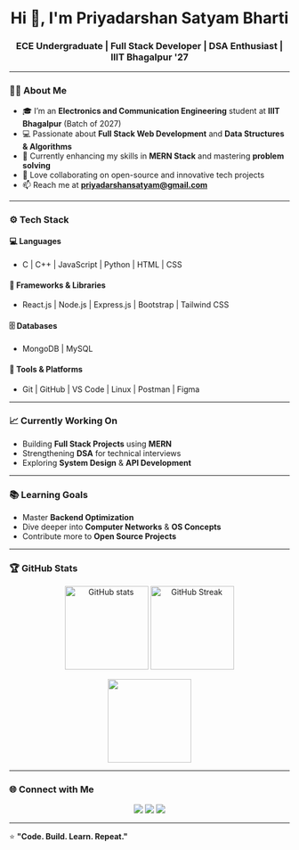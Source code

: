 <h1 align="center">Hi 👋, I'm Priyadarshan Satyam Bharti</h1>
<h3 align="center">ECE Undergraduate | Full Stack Developer | DSA Enthusiast | IIIT Bhagalpur '27</h3>

---

### 👨‍💻 About Me
- 🎓 I’m an **Electronics and Communication Engineering** student at **IIIT Bhagalpur** (Batch of 2027)  
- 💻 Passionate about **Full Stack Web Development** and **Data Structures & Algorithms**  
- 🚀 Currently enhancing my skills in **MERN Stack** and mastering **problem solving**  
- 🤝 Love collaborating on open-source and innovative tech projects  
- 📫 Reach me at **[priyadarshansatyam@gmail.com](mailto:priyadarshansatyam@gmail.com)**  

---

### ⚙️ Tech Stack
#### 💻 Languages
- C | C++ | JavaScript | Python | HTML | CSS

#### 🧩 Frameworks & Libraries
- React.js | Node.js | Express.js | Bootstrap | Tailwind CSS

#### 🗄️ Databases
- MongoDB | MySQL

#### 🔧 Tools & Platforms
- Git | GitHub | VS Code | Linux | Postman | Figma

---

### 📈 Currently Working On
- Building **Full Stack Projects** using **MERN**
- Strengthening **DSA** for technical interviews
- Exploring **System Design** & **API Development**

---

### 📚 Learning Goals
- Master **Backend Optimization**
- Dive deeper into **Computer Networks** & **OS Concepts**
- Contribute more to **Open Source Projects**

---

### 🏆 GitHub Stats

<p align="center">
  <img src="https://github-readme-stats.vercel.app/api?username=PriyadarshanSatyamBharti&show_icons=true&theme=tokyonight" alt="GitHub stats" height="150"/>
  <img src="https://github-readme-streak-stats.herokuapp.com/?user=PriyadarshanSatyamBharti&theme=tokyonight" alt="GitHub Streak" height="150"/>
</p>

<p align="center">
  <img src="https://github-readme-stats.vercel.app/api/top-langs/?username=PriyadarshanSatyamBharti&layout=compact&theme=tokyonight" height="150"/>
</p>

---

### 🌐 Connect with Me
<p align="center">
  <a href="https://www.linkedin.com/in/priyadarshan-satyam-bharti" target="_blank"><img src="https://img.shields.io/badge/-Priyadarshan%20Satyam%20Bharti-blue?style=for-the-badge&logo=Linkedin&logoColor=white"/></a>
  <a href="mailto:priyadarshansatyam@gmail.com"><img src="https://img.shields.io/badge/-Gmail-D14836?style=for-the-badge&logo=Gmail&logoColor=white"/></a>
  <a href="https://github.com/PriyadarshanSatyamBharti"><img src="https://img.shields.io/badge/-GitHub-181717?style=for-the-badge&logo=GitHub&logoColor=white"/></a>
</p>

---

⭐ **"Code. Build. Learn. Repeat."**  
